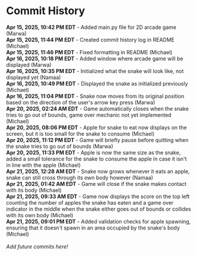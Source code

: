 # Commit History
**Apr 15, 2025, 10:42 PM EDT** - Added main.py file for 2D arcade game (Marwa)<br />
**Apr 15, 2025, 11:44 PM EDT** - Created commit history log in README (Michael)<br />
**Apr 15, 2025, 11:46 PM EDT** - Fixed formatting in README (Michael)<br />
**Apr 16, 2025, 10:18 PM EDT** - Added window where arcade game will be displayed (Marwa)<br />
**Apr 16, 2025, 10:35 PM EDT** - Initialized what the snake will look like, not displayed yet (Namaa)<br />
**Apr 16, 2025, 10:49 PM EDT** - Displayed the snake as initialized previously (Michael)<br />
**Apr 16, 2025, 11:04 PM EDT** - Snake now moves from its original position based on the direction of the user's arrow key press (Marwa)<br />
**Apr 20, 2025, 02:24 AM EDT** - Game automatically closes when the snake tries to go out of bounds, game over mechanic not yet implemented (Michael)<br />
**Apr 20, 2025, 08:06 PM EDT** - Apple for snake to eat now displays on the screen, but it is too small for the snake to consume (Michael)<br />
**Apr 20, 2025, 11:12 PM EDT** - Game will briefly pause before quitting when the snake tries to go out of bounds (Marwa)<br />
**Apr 20, 2025, 11:33 PM EDT** - Apple is now the same size as the snake, added a small tolerance for the snake to consume the apple in case it isn't in line with the apple (Michael)<br />
**Apr 21, 2025, 12:28 AM EDT** - Snake now grows whenever it eats an apple, snake can still cross through its own body however (Namaa)<br />
**Apr 21, 2025, 01:42 AM EDT** - Game will close if the snake makes contact with its body (Michael)<br />
**Apr 21, 2025, 09:33 AM EDT** - Game now displays the score on the top left counting the number of apples the snake has eaten and a game over indicator in the middle when the snake either goes out of bounds or collides with its own body (Michael)<br />
**Apr 21, 2025, 09:01 PM EDT** - Added validation checks for apple spawning, ensuring that it doesn't spawn in an area occupied by the snake's body (Michael)<br />
<br />
*Add future commits here!*
